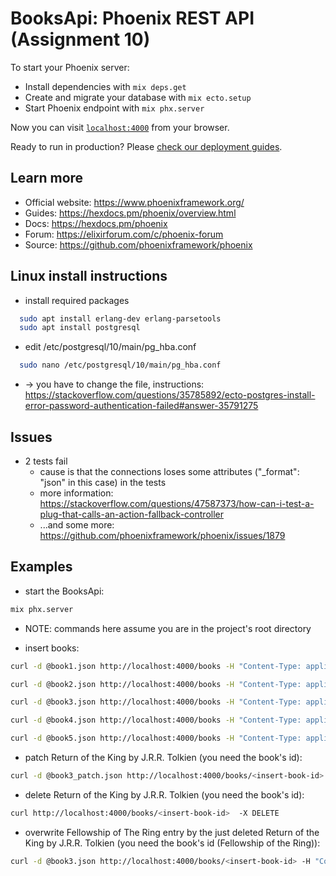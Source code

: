 # BooksApi: Phoenix REST API (Assignment 10)

To start your Phoenix server:

  * Install dependencies with `mix deps.get`
  * Create and migrate your database with `mix ecto.setup`
  * Start Phoenix endpoint with `mix phx.server`

Now you can visit [`localhost:4000`](http://localhost:4000) from your browser.

Ready to run in production? Please [check our deployment guides](https://hexdocs.pm/phoenix/deployment.html).

## Learn more

  * Official website: https://www.phoenixframework.org/
  * Guides: https://hexdocs.pm/phoenix/overview.html
  * Docs: https://hexdocs.pm/phoenix
  * Forum: https://elixirforum.com/c/phoenix-forum
  * Source: https://github.com/phoenixframework/phoenix


## Linux install instructions

  * install required packages

```bash
  sudo apt install erlang-dev erlang-parsetools
  sudo apt install postgresql
```

  * edit /etc/postgresql/10/main/pg_hba.conf

```bash
  sudo nano /etc/postgresql/10/main/pg_hba.conf
```
  * -> you have to change the file, instructions: https://stackoverflow.com/questions/35785892/ecto-postgres-install-error-password-authentication-failed#answer-35791275 

## Issues

  * 2 tests fail
    * cause is that the connections loses some attributes ("_format": "json" in this case) in the tests
    * more information: https://stackoverflow.com/questions/47587373/how-can-i-test-a-plug-that-calls-an-action-fallback-controller
    * ...and some more: https://github.com/phoenixframework/phoenix/issues/1879

## Examples

  * start the BooksApi:

```bash
mix phx.server
```
* NOTE: commands here assume you are in the project's root directory

* insert books:

```bash
curl -d @book1.json http://localhost:4000/books -H "Content-Type: application/json"

curl -d @book2.json http://localhost:4000/books -H "Content-Type: application/json"

curl -d @book3.json http://localhost:4000/books -H "Content-Type: application/json"

curl -d @book4.json http://localhost:4000/books -H "Content-Type: application/json"

curl -d @book5.json http://localhost:4000/books -H "Content-Type: application/json"

```

* patch Return of the King by J.R.R. Tolkien (you need the book's id):

```bash
curl -d @book3_patch.json http://localhost:4000/books/<insert-book-id> -H "Content-Type: application/json" -X PATCH

```

* delete Return of the King by J.R.R. Tolkien (you need the book's id):

```bash
curl http://localhost:4000/books/<insert-book-id>  -X DELETE

```


* overwrite Fellowship of The Ring entry by the just deleted Return of the King by J.R.R. Tolkien (you need the book's id (Fellowship of the Ring)):

```bash
curl -d @book3.json http://localhost:4000/books/<insert-book-id> -H "Content-Type: application/json" -X PUT

```
